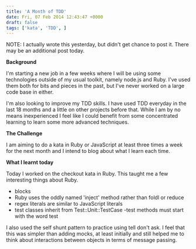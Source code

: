 ```yaml
---
title: 'A Month of TDD'
date: Fri, 07 Feb 2014 12:43:47 +0000
draft: false
tags: ['kata', 'TDD', ]
---
```


NOTE: I actually wrote this yesterday, but didn't get chance to post it. There may be an additional post today.

**Background**

I'm starting a new job in a few weeks where I will be using some technologies outside of my usual toolkit, namely node.js and Ruby. I've used them both for bits and pieces in the past, but I've never worked on a large code base in either.

I'm also looking to improve my TDD skills. I have used TDD everyday in the last 18 months and a little on other projects before that. While I am by no means inexperienced I feel like I could benefit from some concentrated learning to learn some more advanced techniques.

**The Challenge**

I am aiming to do a kata in Ruby or JavaScript at least three times a week for the next month and I intend to blog about what I learn each time.

**What I learnt today**

Today I worked on the checkout kata in Ruby. This taught me a few interesting things about Ruby.

- blocks
- Ruby uses the oddly named 'inject' method rather than foldl or reduce
- regex literals are similar to JavaScript literals
- test classes inherit from Test::Unit::TestCase
-test methods must start with the word test

I also used the self shunt pattern to practice using tell don't ask. I feel that this was simpler than adding mocks, at least initially and still helped me to think about interactions between objects in terms of message passing.
